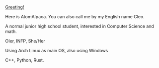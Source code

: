 [Greeting!](https://www.atal.moe)

Here is AtomAlpaca. You can also call me by my English name Cleo.

A normal junior high school student, interested in Computer Science and math.

OIer, INFP, She/Her

Using Arch Linux as main OS, also using Windows

C++, Python, Rust.
